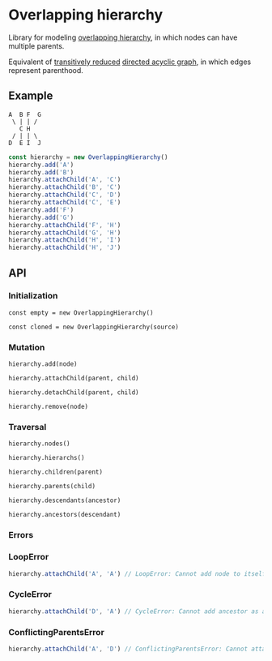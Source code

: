# Overlapping hierarchy

Library for modeling [overlapping hierarchy](https://en.wikipedia.org/wiki/Hierarchy#Degree_of_branching), in which nodes can have multiple parents.

Equivalent of [transitively reduced](https://en.wikipedia.org/wiki/Transitive_reduction) [directed acyclic graph](https://en.wikipedia.org/wiki/Directed_acyclic_graph), in which edges represent parenthood.

## Example

```text
A  B F  G
 \ | | /
   C H
 / | | \
D  E I  J
```

```typescript
const hierarchy = new OverlappingHierarchy()
hierarchy.add('A')
hierarchy.add('B')
hierarchy.attachChild('A', 'C')
hierarchy.attachChild('B', 'C')
hierarchy.attachChild('C', 'D')
hierarchy.attachChild('C', 'E')
hierarchy.add('F')
hierarchy.add('G')
hierarchy.attachChild('F', 'H')
hierarchy.attachChild('G', 'H')
hierarchy.attachChild('H', 'I')
hierarchy.attachChild('H', 'J')
```

## API

### Initialization

`const empty = new OverlappingHierarchy()`

`const cloned = new OverlappingHierarchy(source)`

### Mutation

`hierarchy.add(node)`

`hierarchy.attachChild(parent, child)`

`hierarchy.detachChild(parent, child)`

`hierarchy.remove(node)`

### Traversal

`hierarchy.nodes()`

`hierarchy.hierarchs()`

`hierarchy.children(parent)`

`hierarchy.parents(child)`

`hierarchy.descendants(ancestor)`

`hierarchy.ancestors(descendant)`

### Errors

### LoopError

```typescript
hierarchy.attachChild('A', 'A') // LoopError: Cannot add node to itself
```

### CycleError

```typescript
hierarchy.attachChild('D', 'A') // CycleError: Cannot add ancestor as a child
```

### ConflictingParentsError

```typescript
hierarchy.attachChild('A', 'D') // ConflictingParentsError: Cannot attach child to parent's ancestor
```
